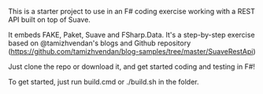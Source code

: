 This is a starter project to use in an F# coding exercise working with a REST API built on top of Suave.

It embeds FAKE, Paket, Suave and FSharp.Data. It's a step-by-step exercise based on @tamizhvendan's blogs and Github repository (https://github.com/tamizhvendan/blog-samples/tree/master/SuaveRestApi)

Just clone the repo or download it, and get started coding and testing in F#!

To get started, just run build.cmd or ./build.sh in the folder.